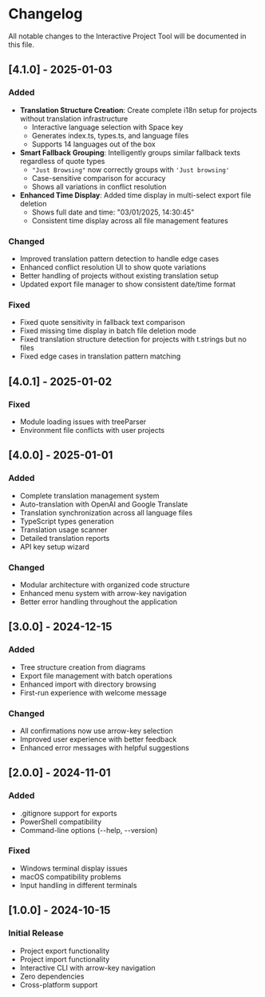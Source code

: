 # Changelog

All notable changes to the Interactive Project Tool will be documented in this file.

## [4.1.0] - 2025-01-03

### Added
- **Translation Structure Creation**: Create complete i18n setup for projects without translation infrastructure
  - Interactive language selection with Space key
  - Generates index.ts, types.ts, and language files
  - Supports 14 languages out of the box
- **Smart Fallback Grouping**: Intelligently groups similar fallback texts regardless of quote types
  - `"Just Browsing"` now correctly groups with `'Just browsing'`
  - Case-sensitive comparison for accuracy
  - Shows all variations in conflict resolution
- **Enhanced Time Display**: Added time display in multi-select export file deletion
  - Shows full date and time: "03/01/2025, 14:30:45"
  - Consistent time display across all file management features

### Changed
- Improved translation pattern detection to handle edge cases
- Enhanced conflict resolution UI to show quote variations
- Better handling of projects without existing translation setup
- Updated export file manager to show consistent date/time format

### Fixed
- Fixed quote sensitivity in fallback text comparison
- Fixed missing time display in batch file deletion mode
- Fixed translation structure detection for projects with t.strings but no files
- Fixed edge cases in translation pattern matching

## [4.0.1] - 2025-01-02

### Fixed
- Module loading issues with treeParser
- Environment file conflicts with user projects

## [4.0.0] - 2025-01-01

### Added
- Complete translation management system
- Auto-translation with OpenAI and Google Translate
- Translation synchronization across all language files
- TypeScript types generation
- Translation usage scanner
- Detailed translation reports
- API key setup wizard

### Changed
- Modular architecture with organized code structure
- Enhanced menu system with arrow-key navigation
- Better error handling throughout the application

## [3.0.0] - 2024-12-15

### Added
- Tree structure creation from diagrams
- Export file management with batch operations
- Enhanced import with directory browsing
- First-run experience with welcome message

### Changed
- All confirmations now use arrow-key selection
- Improved user experience with better feedback
- Enhanced error messages with helpful suggestions

## [2.0.0] - 2024-11-01

### Added
- .gitignore support for exports
- PowerShell compatibility
- Command-line options (--help, --version)

### Fixed
- Windows terminal display issues
- macOS compatibility problems
- Input handling in different terminals

## [1.0.0] - 2024-10-15

### Initial Release
- Project export functionality
- Project import functionality
- Interactive CLI with arrow-key navigation
- Zero dependencies
- Cross-platform support

